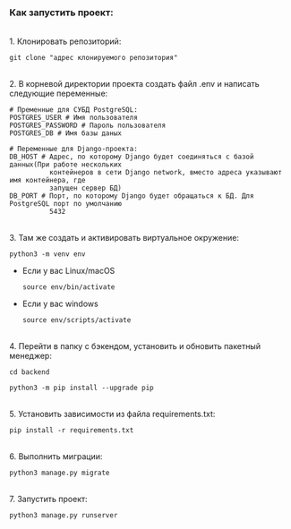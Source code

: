 ### Как запустить проект:

<br>1. Клонировать репозиторий:

```
git clone "адрес клонируемого репозитория"
```
<br>2. В корневой директории проекта создать файл .env и написать следующие переменные:

```
# Пременные для СУБД PostgreSQL:
POSTGRES_USER # Имя пользователя
POSTGRES_PASSWORD # Пароль пользователя
POSTGRES_DB # Имя базы даных

# Переменные для Django-проекта:
DB_HOST # Адрес, по которому Django будет соединяться с базой данных(При работе нескольких 
          контейнеров в сети Django network, вместо адреса указывают имя контейнера, где 
          запущен сервер БД)
DB_PORT # Порт, по которому Django будет обращаться к БД. Для PostgreSQL порт по умолчанию 
          5432
```

<br>3. Там же создать и активировать виртуальное окружение:

```
python3 -m venv env
```

* Если у вас Linux/macOS

    ```
    source env/bin/activate
    ```

* Если у вас windows

    ```
    source env/scripts/activate
    ```

<br>4. Перейти в папку с бэкендом, установить и обновить пакетный менеджер:

```
cd backend
```

```
python3 -m pip install --upgrade pip
```

<br>5. Установить зависимости из файла requirements.txt:

```
pip install -r requirements.txt
```

<br>6. Выполнить миграции:

```
python3 manage.py migrate
```

<br>7. Запустить проект:

```
python3 manage.py runserver
```
